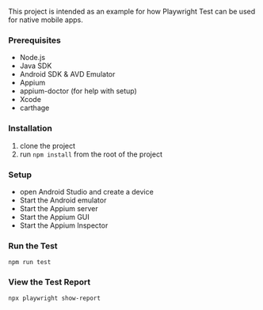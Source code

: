 This project is intended as an example for how Playwright Test can be used for native mobile apps.

### Prerequisites
 - Node.js
 - Java SDK
 - Android SDK & AVD Emulator
 - Appium
 - appium-doctor (for help with setup)
 - Xcode
 - carthage

### Installation
1. clone the project
2. run `npm install` from the root of the project

### Setup
- open Android Studio and create a device
- Start the Android emulator
- Start the Appium server
- Start the Appium GUI
- Start the Appium Inspector

### Run the Test
`npm run test`

### View the Test Report
`npx playwright show-report`
